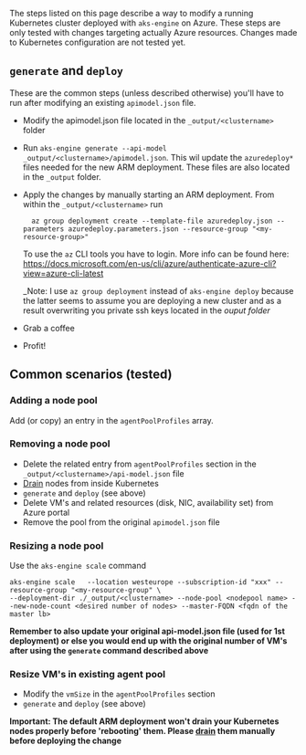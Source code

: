 The steps listed on this page describe a way to modify a running Kubernetes cluster deployed with `aks-engine` on Azure. These steps are only tested with changes targeting actually Azure resources. Changes made to Kubernetes configuration are not tested yet.

## `generate` and `deploy`

These are the common steps (unless described otherwise) you'll have to run after modifying an existing `apimodel.json` file.

* Modify the apimodel.json file located in the `_output/<clustername>` folder
* Run `aks-engine generate --api-model _output/<clustername>/apimodel.json`. This wil update the `azuredeploy*` files needed for the new ARM deployment. These files are also located in the `_output` folder.
* Apply the changes by manually starting an ARM deployment. From within the  `_output/<clustername>` run

        az group deployment create --template-file azuredeploy.json --parameters azuredeploy.parameters.json --resource-group "<my-resource-group>"

  To use the `az` CLI tools you have to login. More info can be found here: https://docs.microsoft.com/en-us/cli/azure/authenticate-azure-cli?view=azure-cli-latest

  _Note: I use `az group deployment` instead of `aks-engine deploy` because the latter seems to assume you are deploying a new cluster and as a result overwriting you private ssh keys located in the _ouput folder_

* Grab a coffee
* Profit!


## Common scenarios (tested)

### Adding a node pool

Add (or copy) an entry in the `agentPoolProfiles` array.

### Removing a node pool

* Delete the related entry from `agentPoolProfiles` section in the `_output/<clustername>/api-model.json` file
* [Drain](https://kubernetes.io/docs/tasks/administer-cluster/safely-drain-node/) nodes from inside Kubernetes
* `generate` and `deploy` (see above)
* Delete VM's and related resources (disk, NIC, availability set) from Azure portal
* Remove the pool from the original `apimodel.json` file

### Resizing a node pool

Use the `aks-engine scale` command

    aks-engine scale   --location westeurope --subscription-id "xxx" --resource-group "<my-resource-group" \
    --deployment-dir ./_output/<clustername> --node-pool <nodepool name> --new-node-count <desired number of nodes> --master-FQDN <fqdn of the master lb>

**Remember to also update your original api-model.json file (used for 1st deployment) or else you would end up with the original number of VM's after using the `generate` command described above**

### Resize VM's in existing agent pool

* Modify the `vmSize` in the  `agentPoolProfiles` section
* `generate` and `deploy` (see above)

**Important: The default ARM deployment won't drain your Kubernetes nodes properly before 'rebooting' them. Please [drain](https://kubernetes.io/docs/tasks/administer-cluster/safely-drain-node/) them manually before deploying the change**

